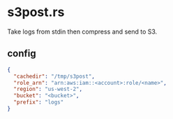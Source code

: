 # s3post.rs
Take logs from stdin then compress and send to S3.

## config
```json
{
  "cachedir": "/tmp/s3post",
  "role_arn": "arn:aws:iam::<account>:role/<name>",
  "region": "us-west-2",
  "bucket": "<bucket>",
  "prefix": "logs"
}
```
